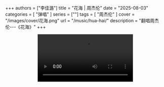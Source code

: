 +++
authors = ["李佳潞"]
title = "花海 | 周杰伦"
date = "2025-08-03"
categories = [
    "弹唱"
]
series = [""]
tags = [
    "周杰伦"
]
cover = "/images/cover/花海.png"
url = "/music/hua-hai/"
description = "翻唱周杰伦---《花海》"
+++
<!DOCTYPE html>
<html lang="zh-CN">
<head>
    <meta charset="UTF-8">
    <meta name="viewport" content="width=device-width, initial-scale=1.0">
    <link rel="stylesheet" href="/assets/css/styles.css">
    <script src="/assets/js/toc.js"></script>    
</head>
<body>
    <article>
            <section>
            <div class="container" style="display: flex; justify-content: center;">
              <video controls style="max-width:100%; height:auto;">
                <source src="https://pub-5b6dc435fbf3499ca474b4b6941cb647.r2.dev/%E8%8A%B1%E6%B5%B7.mp4" type="video/mp4">
                您的浏览器不支持 HTML5 视频播放。
              </video>
            </div>
        </section>
    </article>
</body>
</html>